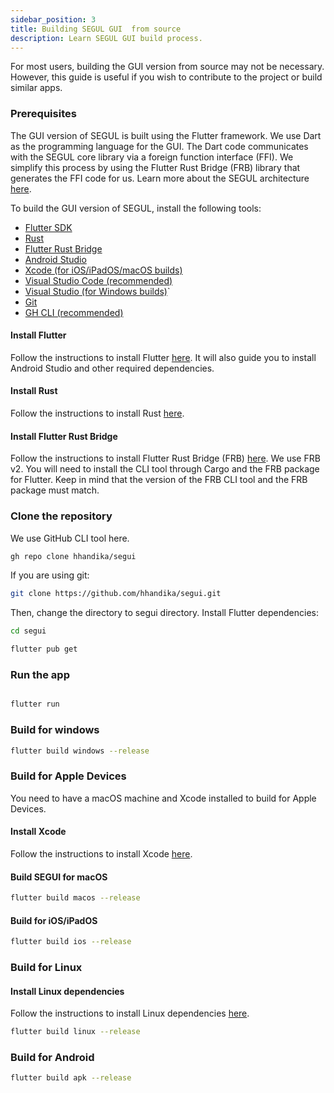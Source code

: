 ```yaml
---
sidebar_position: 3
title: Building SEGUL GUI  from source
description: Learn SEGUL GUI build process.
---
```


For most users, building the GUI version from source may not be necessary. However, this guide is useful if you wish to contribute to the project or build similar apps.

### Prerequisites

The GUI version of SEGUL is built using the Flutter framework. We use Dart as the programming language for the GUI. The Dart code communicates with the SEGUL core library via a foreign function interface (FFI). We simplify this process by using the Flutter Rust Bridge (FRB) library that generates the FFI code for us. Learn more about the SEGUL architecture [here](/docs/advance-guides/architecture).

To build the GUI version of SEGUL, install the following tools:

- [Flutter SDK](https://flutter.dev/docs/get-started/install)
- [Rust](https://www.rust-lang.org/tools/install)
- [Flutter Rust Bridge](https://cjycode.com/flutter_rust_bridge/)
- [Android Studio](https://developer.android.com/studio)
- [Xcode (for iOS/iPadOS/macOS builds)](https://developer.apple.com/xcode/)
- [Visual Studio Code (recommended)](https://code.visualstudio.com/)
- [Visual Studio (for Windows builds)](https://visualstudio.microsoft.com/)`
- [Git](https://git-scm.com/downloads)
- [GH CLI (recommended)](https://cli.github.com/)

#### Install Flutter

Follow the instructions to install Flutter [here](https://flutter.dev/docs/get-started/install). It will also guide you to install Android Studio and other required dependencies.

#### Install Rust

Follow the instructions to install Rust [here](https://www.rust-lang.org/tools/install).

#### Install Flutter Rust Bridge

Follow the instructions to install Flutter Rust Bridge (FRB) [here](https://cjycode.com/flutter_rust_bridge/). We use FRB v2. You will need to install the CLI tool through Cargo and the FRB package for Flutter. Keep in mind that the version of the FRB CLI tool and the FRB package must match.

### Clone the repository

We use GitHub CLI tool here.

```bash
gh repo clone hhandika/segui
```

If you are using git:

```bash
git clone https://github.com/hhandika/segui.git
```

Then, change the directory to segui directory. Install Flutter dependencies:

```bash
cd segui

flutter pub get
```

### Run the app

```bash

flutter run
```

### Build for windows

```bash
flutter build windows --release
```

### Build for Apple Devices

You need to have a macOS machine and Xcode installed to build for Apple Devices.

#### Install Xcode

Follow the instructions to install Xcode [here](https://developer.apple.com/xcode/).

#### Build SEGUI for macOS

```bash
flutter build macos --release
```

#### Build for iOS/iPadOS

```bash
flutter build ios --release
```

### Build for Linux

#### Install Linux dependencies

Follow the instructions to install Linux dependencies [here](https://docs.flutter.dev/platform-integration/linux/building).

```bash
flutter build linux --release
```

### Build for Android

```bash
flutter build apk --release
```
